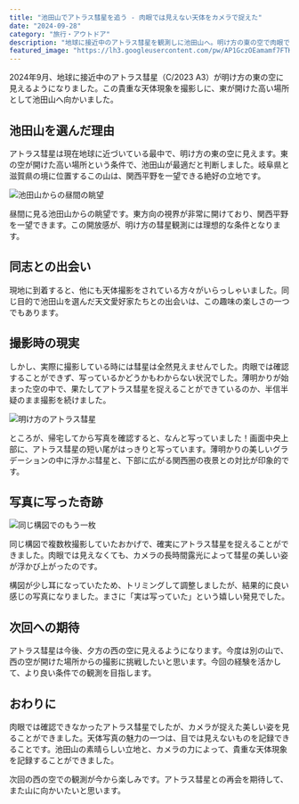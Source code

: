 ```yaml
---
title: "池田山でアトラス彗星を追う - 肉眼では見えない天体をカメラで捉えた"
date: "2024-09-28"
category: "旅行・アウトドア"
description: "地球に接近中のアトラス彗星を観測しに池田山へ。明け方の東の空で肉眼では確認できませんでしたが、カメラには美しい彗星の姿が写っていました。"
featured_image: "https://lh3.googleusercontent.com/pw/AP1GczOEamamf7FTK0o23OBDyNJepAV3lw9VCpmDY3neIS8qt7zL98mFBzGSHmKWbtbiuHYVDqa-P86GT3qjFK-3nixMNBaYrX6Ehv-AZjul2VRjvHLLBT_o=s1621?authuser=0"
---
```


<!-- 元のGoogle Photosリンク: https://photos.app.goo.gl/PX2F5Q1NkzyUYQJh6 -->

2024年9月、地球に接近中のアトラス彗星（C/2023 A3）が明け方の東の空に見えるようになりました。この貴重な天体現象を撮影しに、東が開けた高い場所として池田山へ向かいました。

## 池田山を選んだ理由

アトラス彗星は現在地球に近づいている最中で、明け方の東の空に見えます。東の空が開けた高い場所という条件で、池田山が最適だと判断しました。岐阜県と滋賀県の境に位置するこの山は、関西平野を一望できる絶好の立地です。

![池田山からの昼間の眺望](https://lh3.googleusercontent.com/pw/AP1GczPLtbxvrDsT3gc20SZgGqaUc3gIir6yCdS988CLa_TLofHynPWYYi8VeLxJP3UbqQMS3mqh_SX5SVkQMciBUIfQnRSWGww0YwsTBF-is8WeSpnBweV9Dc0_xc5XOCnbmJwFQwlCZdwhu46IoXD-VMH9tg=s1621?authuser=0)

昼間に見る池田山からの眺望です。東方向の視界が非常に開けており、関西平野を一望できます。この開放感が、明け方の彗星観測には理想的な条件となります。

## 同志との出会い

現地に到着すると、他にも天体撮影をされている方々がいらっしゃいました。同じ目的で池田山を選んだ天文愛好家たちとの出会いは、この趣味の楽しさの一つでもあります。

## 撮影時の現実

しかし、実際に撮影している時には彗星は全然見えませんでした。肉眼では確認することができず、写っているかどうかもわからない状況でした。薄明かりが始まった空の中で、果たしてアトラス彗星を捉えることができているのか、半信半疑のまま撮影を続けました。

![明け方のアトラス彗星](https://lh3.googleusercontent.com/pw/AP1GczOEamamf7FTK0o23OBDyNJepAV3lw9VCpmDY3neIS8qt7zL98mFBzGSHmKWbtbiuHYVDqa-P86GT3qjFK-3nixMNBaYrX6Ehv-AZjul2VRjvHLLBT_o=s1621?authuser=0)

ところが、帰宅してから写真を確認すると、なんと写っていました！画面中央上部に、アトラス彗星の短い尾がはっきりと写っています。薄明かりの美しいグラデーションの中に浮かぶ彗星と、下部に広がる関西圏の夜景との対比が印象的です。

## 写真に写った奇跡

![同じ構図でのもう一枚](https://lh3.googleusercontent.com/pw/AP1GczM_WvKEtTEPjBBl7xzLbaDz40hJ3VI2VuKIfDXC1knLQOtd1BReF5utWu2NGXoSl_dALKiMaje-4W63yrb0sp5Oj_7FPyXajvERzFvXE16Y9sNB4UbnH40RVsrUWvNO1Fpk5nlLqeHhA9WNFEtKpIlOFg=s1621?authuser=0)

同じ構図で複数枚撮影していたおかげで、確実にアトラス彗星を捉えることができました。肉眼では見えなくても、カメラの長時間露光によって彗星の美しい姿が浮かび上がったのです。

構図が少し耳になっていたため、トリミングして調整しましたが、結果的に良い感じの写真になりました。まさに「実は写っていた」という嬉しい発見でした。

## 次回への期待

アトラス彗星は今後、夕方の西の空に見えるようになります。今度は別の山で、西の空が開けた場所からの撮影に挑戦したいと思います。今回の経験を活かして、より良い条件での観測を目指します。

## おわりに

肉眼では確認できなかったアトラス彗星でしたが、カメラが捉えた美しい姿を見ることができました。天体写真の魅力の一つは、目では見えないものを記録できることです。池田山の素晴らしい立地と、カメラの力によって、貴重な天体現象を記録することができました。

次回の西の空での観測が今から楽しみです。アトラス彗星との再会を期待して、また山に向かいたいと思います。